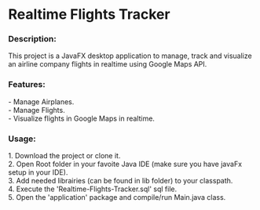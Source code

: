 <h1>Realtime Flights Tracker</h1>
<h3>Description:</h3>
This project is a JavaFX desktop application to manage, track and visualize an airline company flights in realtime using Google Maps API.
<h3>Features:</h3>
- Manage Airplanes.<br/>
- Manage Flights.<br/>
- Visualize flights in Google Maps in realtime.
<h3>Usage:</h3>
1. Download the project or clone it.<br/>
2. Open Root folder in your favoite Java IDE (make sure you have javaFx setup in your IDE).<br/>
3. Add needed librairies (can be found in lib folder) to your classpath.<br/>
4. Execute the 'Realtime-Flights-Tracker.sql' sql file.<br/>
5. Open the 'application' package and compile/run Main.java class.

